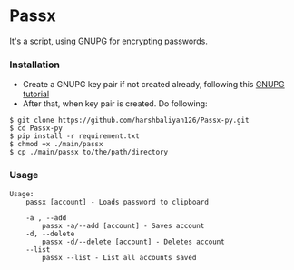 # Passx
It's a script, using GNUPG for encrypting passwords.

### Installation

 -  Create a GNUPG key pair if not created already, following this [GNUPG tutorial](https://www.gnupg.org/gph/en/manual/c14.html)
 -  After that, when key pair is created. Do following:

   ```console
   $ git clone https://github.com/harshbaliyan126/Passx-py.git
   $ cd Passx-py
   $ pip install -r requirement.txt
   $ chmod +x ./main/passx
   $ cp ./main/passx to/the/path/directory
   ```

### Usage

```
Usage:
    passx [account] - Loads password to clipboard

    -a , --add
        passx -a/--add [account] - Saves account
    -d, --delete
        passx -d/--delete [account] - Deletes account
    --list
        passx --list - List all accounts saved
```
